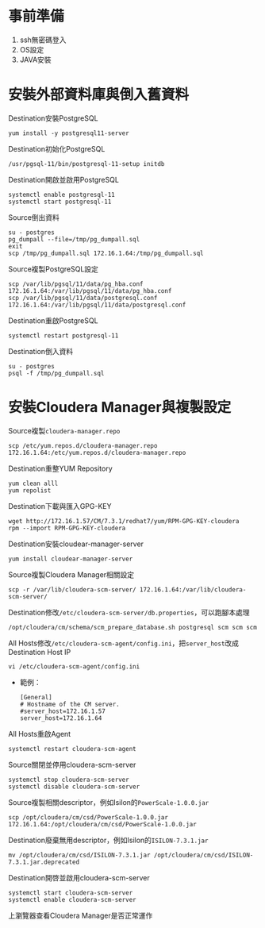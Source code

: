 # 事前準備
1. ssh無密碼登入
2. OS設定
3. JAVA安裝

# 安裝外部資料庫與倒入舊資料
Destination安裝PostgreSQL
```
yum install -y postgresql11-server
```
Destination初始化PostgreSQL
```
/usr/pgsql-11/bin/postgresql-11-setup initdb
```
Destination開啟並啟用PostgreSQL
```
systemctl enable postgresql-11
systemctl start postgresql-11
```
Source倒出資料
```
su - postgres
pg_dumpall --file=/tmp/pg_dumpall.sql
exit
scp /tmp/pg_dumpall.sql 172.16.1.64:/tmp/pg_dumpall.sql
```
Source複製PostgreSQL設定
```
scp /var/lib/pgsql/11/data/pg_hba.conf 172.16.1.64:/var/lib/pgsql/11/data/pg_hba.conf
scp /var/lib/pgsql/11/data/postgresql.conf 172.16.1.64:/var/lib/pgsql/11/data/postgresql.conf
```
Destination重啟PostgreSQL
```
systemctl restart postgresql-11
```
Destination倒入資料
```
su - postgres
psql -f /tmp/pg_dumpall.sql
```
 
 # 安裝Cloudera Manager與複製設定
Source複製`cloudera-manager.repo`
```
scp /etc/yum.repos.d/cloudera-manager.repo 172.16.1.64:/etc/yum.repos.d/cloudera-manager.repo
```
Destination重整YUM Repository
```
yum clean alll
yum repolist
```
Destination下載與匯入GPG-KEY
```
wget http://172.16.1.57/CM/7.3.1/redhat7/yum/RPM-GPG-KEY-cloudera
rpm --import RPM-GPG-KEY-cloudera
```
Destination安裝cloudear-manager-server
```
yum install cloudear-manager-server
```
Source複製Cloudera Manager相關設定
```
scp -r /var/lib/cloudera-scm-server/ 172.16.1.64:/var/lib/cloudera-scm-server/
```
Destination修改`/etc/cloudera-scm-server/db.properties`，可以跑腳本處理
```
/opt/cloudera/cm/schema/scm_prepare_database.sh postgresql scm scm scm
```
All Hosts修改`/etc/cloudera-scm-agent/config.ini`，把`server_host`改成Destination Host IP
```
vi /etc/cloudera-scm-agent/config.ini
```
- 範例：
  ```
  [General]
  # Hostname of the CM server.
  #server_host=172.16.1.57
  server_host=172.16.1.64
  ```

All Hosts重啟Agent
```
systemctl restart cloudera-scm-agent
```
Source關閉並停用cloudera-scm-server
```
systemctl stop cloudera-scm-server
systemctl disable cloudera-scm-server
```
Source複製相關descriptor，例如Isilon的`PowerScale-1.0.0.jar `
```
scp /opt/cloudera/cm/csd/PowerScale-1.0.0.jar 172.16.1.64:/opt/cloudera/cm/csd/PowerScale-1.0.0.jar
```
Destination廢棄無用descriptor，例如Isilon的`ISILON-7.3.1.jar `
```
mv /opt/cloudera/cm/csd/ISILON-7.3.1.jar /opt/cloudera/cm/csd/ISILON-7.3.1.jar.deprecated
```
Destination開啓並啟用cloudera-scm-server
```
systemctl start cloudera-scm-server
systemctl enable cloudera-scm-server
```
上瀏覽器查看Cloudera Manager是否正常運作